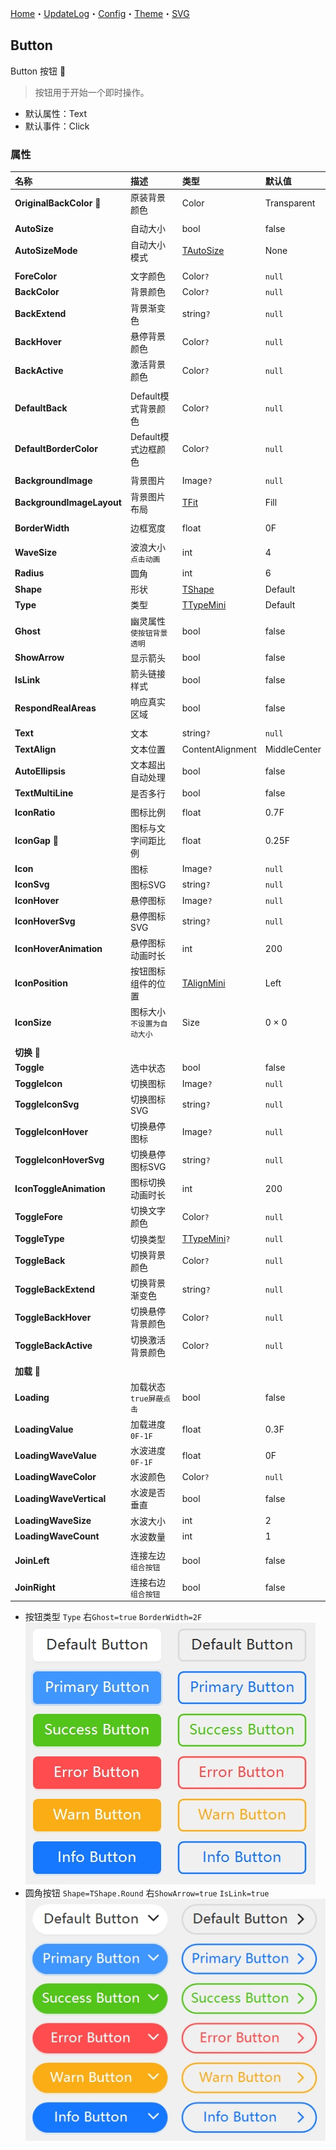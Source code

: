 ﻿[Home](../Home.md)・[UpdateLog](../UpdateLog.md)・[Config](../Config.md)・[Theme](../Theme.md)・[SVG](../SVG.md)

## Button

Button 按钮 👚

> 按钮用于开始一个即时操作。

- 默认属性：Text
- 默认事件：Click

### 属性

名称 | 描述 | 类型 | 默认值 |
:--|:--|:--|:--|
**OriginalBackColor** 🔴 | 原装背景颜色 | Color | Transparent |
||||
**AutoSize** | 自动大小 | bool | false |
**AutoSizeMode** | 自动大小模式 | [TAutoSize](Enum#tautosize) | None |
||||
**ForeColor** | 文字颜色 | Color`?` | `null` |
**BackColor** | 背景颜色 | Color`?` | `null` |
**BackExtend** | 背景渐变色 | string`?` | `null` |
**BackHover** | 悬停背景颜色 | Color`?` | `null` |
**BackActive** | 激活背景颜色 | Color`?` | `null` |
||||
**DefaultBack** | Default模式背景颜色 | Color`?` | `null` |
**DefaultBorderColor** | Default模式边框颜色 | Color`?` | `null` |
||||
**BackgroundImage** | 背景图片 | Image`?` | `null` |
**BackgroundImageLayout** | 背景图片布局 | [TFit](Enum#tfit) | Fill |
||||
**BorderWidth** | 边框宽度 | float | 0F |
||||
**WaveSize** | 波浪大小 `点击动画` | int | 4 |
**Radius** | 圆角 | int | 6 |
**Shape** | 形状 | [TShape](Enum#tshape) | Default |
**Type** | 类型 | [TTypeMini](Enum#ttypemini) | Default |
**Ghost** | 幽灵属性 `使按钮背景透明` | bool | false |
**ShowArrow** | 显示箭头 | bool | false |
**IsLink** | 箭头链接样式 | bool | false |
**RespondRealAreas** | 响应真实区域 | bool | false |
||||
**Text** | 文本 | string`?` | `null` |
**TextAlign** | 文本位置 | ContentAlignment | MiddleCenter |
**AutoEllipsis** | 文本超出自动处理 | bool | false |
**TextMultiLine** | 是否多行 | bool | false |
||||
**IconRatio** | 图标比例 | float | 0.7F |
**IconGap** 🔴 | 图标与文字间距比例 | float | 0.25F |
**Icon** | 图标 | Image`?` | `null` |
**IconSvg** | 图标SVG | string`?` | `null` |
**IconHover** | 悬停图标 | Image`?` | `null` |
**IconHoverSvg** | 悬停图标SVG | string`?` | `null` |
**IconHoverAnimation** | 悬停图标动画时长 | int | 200 |
**IconPosition** | 按钮图标组件的位置 | [TAlignMini](Enum#talignmini) | Left |
**IconSize** | 图标大小 `不设置为自动大小` | Size | 0 × 0 |
||||
|**切换** 🔴||
**Toggle** | 选中状态 | bool | false |
**ToggleIcon** | 切换图标 | Image`?` | `null` |
**ToggleIconSvg** | 切换图标SVG | string`?` | `null` |
**ToggleIconHover** | 切换悬停图标 | Image`?` | `null` |
**ToggleIconHoverSvg** | 切换悬停图标SVG | string`?` | `null` |
**IconToggleAnimation** | 图标切换动画时长 | int | 200 |
**ToggleFore** | 切换文字颜色 | Color`?` | `null` |
**ToggleType** | 切换类型 | [TTypeMini](Enum#ttypemini)`?` | `null` |
**ToggleBack** | 切换背景颜色 | Color`?` | `null` |
**ToggleBackExtend** | 切换背景渐变色 | string`?` | `null` |
**ToggleBackHover** | 切换悬停背景颜色 | Color`?` | `null` |
**ToggleBackActive** | 切换激活背景颜色 | Color`?` | `null` |
||||
|**加载** 🔴||
**Loading** | 加载状态 `true屏蔽点击` | bool | false |
**LoadingValue** | 加载进度 `0F-1F` | float | 0.3F |
**LoadingWaveValue** | 水波进度 `0F-1F` | float | 0F |
**LoadingWaveColor** | 水波颜色 | Color`?` | `null` |
**LoadingWaveVertical** | 水波是否垂直 | bool | false |
**LoadingWaveSize** | 水波大小 | int | 2 |
**LoadingWaveCount** | 水波数量 | int | 1 |
||||
**JoinLeft** | 连接左边 `组合按钮` | bool | false |
**JoinRight** | 连接右边 `组合按钮` | bool | false |

- 按钮类型 `Type` 右`Ghost=true` `BorderWidth=2F`
![ButtonStyle](ButtonStyle.png)
- 圆角按钮 `Shape=TShape.Round` 右`ShowArrow=true` `IsLink=true`
![ButtonStyleRound](ButtonStyleRound.png)
